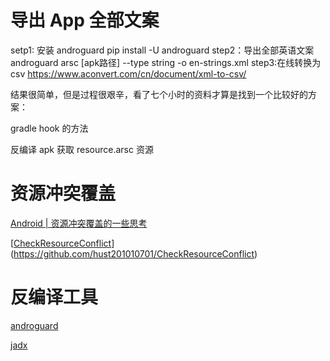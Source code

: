 # 导出 App 全部文案

setp1: 安装 androguard
pip install -U androguard
step2：导出全部英语文案
androguard arsc [apk路径] --type string -o en-strings.xml
step3:在线转换为 csv https://www.aconvert.com/cn/document/xml-to-csv/



结果很简单，但是过程很艰辛，看了七个小时的资料才算是找到一个比较好的方案：

gradle hook 的方法

反编译 apk 获取 resource.arsc 资源



# 资源冲突覆盖

[Android | 资源冲突覆盖的一些思考](https://xie.infoq.cn/article/b670ec6e8517bd22c9672b491)

[[CheckResourceConflict](https://github.com/hust201010701/CheckResourceConflict)](https://github.com/hust201010701/CheckResourceConflict)



# 反编译工具

[androguard](https://androguard.readthedocs.io/en/latest/index.html)

[jadx](https://github.com/skylot/jadx)